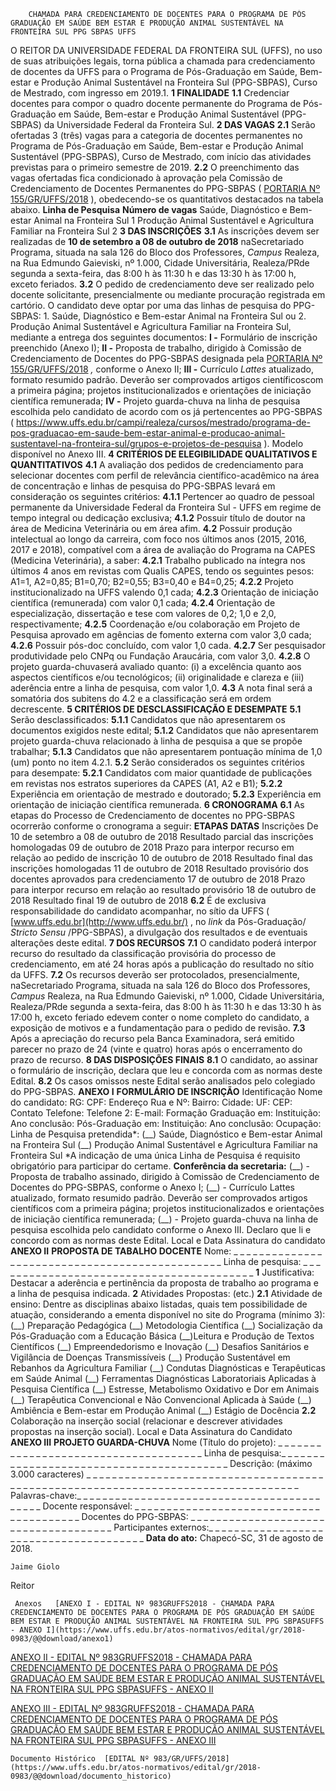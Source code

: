         CHAMADA PARA CREDENCIAMENTO DE DOCENTES PARA O PROGRAMA DE PÓS GRADUAÇÃO EM SAÚDE BEM ESTAR E PRODUÇÃO ANIMAL SUSTENTÁVEL NA FRONTEIRA SUL PPG SBPAS UFFS  

 O REITOR DA UNIVERSIDADE FEDERAL DA FRONTEIRA SUL (UFFS), no uso de suas atribuições legais, torna pública a chamada para credenciamento de docentes da UFFS para o Programa de Pós-Graduação em Saúde, Bem-estar e Produção Animal Sustentável na Fronteira Sul (PPG-SBPAS), Curso de Mestrado, com ingresso em 2019.1.  **1 FINALIDADE**  **1.1** Credenciar docentes para compor o quadro docente permanente do Programa de Pós-Graduação em Saúde, Bem-estar e Produção Animal Sustentável (PPG-SBPAS) da Universidade Federal da Fronteira Sul.  **2 DAS VAGAS**  **2.1** Serão ofertadas 3 (três) vagas para a categoria de docentes permanentes no Programa de Pós-Graduação em Saúde, Bem-estar e Produção Animal Sustentável (PPG-SBPAS), Curso de Mestrado, com início das atividades previstas para o primeiro semestre de 2019. **2.2** O preenchimento das vagas ofertadas fica condicionado à aprovação pela Comissão de Credenciamento de Docentes Permanentes do PPG-SBPAS ( [PORTARIA Nº 155/GR/UFFS/2018](https://www.uffs.edu.br/atos-normativos/portaria/gr/2018-0155)  ), obedecendo-se os quantitativos destacados na tabela abaixo.     **Linha de Pesquisa**    **Número de vagas**      Saúde, Diagnóstico e Bem-estar Animal na Fronteira Sul   1     Produção Animal Sustentável e Agricultura Familiar na Fronteira Sul   2      **3 DAS INSCRIÇÕES**  **3.1** As inscrições devem ser realizadas de **10 de setembro a 08 de outubro de 2018** naSecretariado Programa, situada na sala 126 do Bloco dos Professores, *Campus* Realeza, na Rua Edmundo Gaieviski, nº 1.000, Cidade Universitária, Realeza/PRde segunda a sexta-feira, das 8:00 h às 11:30 h e das 13:30 h às 17:00 h, exceto feriados. **3.2** O pedido de credenciamento deve ser realizado pelo docente solicitante, presencialmente ou mediante procuração registrada em cartório. O candidato deve optar por uma das linhas de pesquisa do PPG-SBPAS: 1. Saúde, Diagnóstico e Bem-estar Animal na Fronteira Sul ou 2. Produção Animal Sustentável e Agricultura Familiar na Fronteira Sul, mediante a entrega dos seguintes documentos: **I -** Formulário de inscrição preenchido (Anexo I); **II -** Proposta de trabalho, dirigido à Comissão de Credenciamento de Docentes do PPG-SBPAS designada pela [PORTARIA Nº 155/GR/UFFS/2018](https://www.uffs.edu.br/atos-normativos/portaria/gr/2018-0155)  *,* conforme o Anexo II; **III -** Currículo *Lattes* atualizado, formato resumido padrão. Deverão ser comprovados artigos científicoscom a primeira página; projetos institucionalizados e orientações de iniciação científica remunerada; **IV -** Projeto guarda-chuva na linha de pesquisa escolhida pelo candidato de acordo com os já pertencentes ao PPG-SBPAS ( <https://www.uffs.edu.br/campi/realeza/cursos/mestrado/programa-de-pos-graduacao-em-saude-bem-estar-animal-e-producao-animal-sustentavel-na-fronteira-sul/grupos-e-projetos-de-pesquisa> ). Modelo disponível no Anexo III.  **4 CRITÉRIOS DE ELEGIBILIDADE QUALITATIVOS E QUANTITATIVOS**  **4.1** A avaliação dos pedidos de credenciamento para selecionar docentes com perfil de relevância científico-acadêmico na área de concentração e linhas de pesquisa do PPG-SBPAS levará em consideração os seguintes critérios: **4.1.1** Pertencer ao quadro de pessoal permanente da Universidade Federal da Fronteira Sul - UFFS em regime de tempo integral ou dedicação exclusiva; **4.1.2** Possuir título de doutor na área de Medicina Veterinária ou em área afim. **4.2** Possuir produção intelectual ao longo da carreira, com foco nos últimos anos (2015, 2016, 2017 e 2018), compatível com a área de avaliação do Programa na CAPES (Medicina Veterinária), a saber: **4.2.1** Trabalho publicado na íntegra nos últimos 4 anos em revistas com Qualis CAPES, tendo os seguintes pesos: A1=1, A2=0,85; B1=0,70; B2=0,55; B3=0,40 e B4=0,25; **4.2.2** Projeto institucionalizado na UFFS valendo 0,1 cada; **4.2.3** Orientação de iniciação científica (remunerada) com valor 0,1 cada; **4.2.4** Orientação de especialização, dissertação e tese com valores de 0,2; 1,0 e 2,0, respectivamente; **4.2.5** Coordenação e/ou colaboração em Projeto de Pesquisa aprovado em agências de fomento externa com valor 3,0 cada; **4.2.6** Possuir pós-doc concluído, com valor 1,0 cada. **4.2.7** Ser pesquisador produtividade pelo CNPq ou Fundação Araucária, com valor 3,0. **4.2.8** O projeto guarda-chuvaserá avaliado quanto: (i) a excelência quanto aos aspectos científicos e/ou tecnológicos; (ii) originalidade e clareza e (iii) aderência entre a linha de pesquisa, com valor 1,0. **4.3** A nota final será a somatória dos subitens do 4.2 e a classificação será em ordem decrescente.  **5 CRITÉRIOS DE DESCLASSIFICAÇÃO E DESEMPATE**  **5.1** Serão desclassificados: **5.1.1** Candidatos que não apresentarem os documentos exigidos neste edital; **5.1.2** Candidatos que não apresentarem projeto guarda-chuva relacionado à linha de pesquisa a que se propõe trabalhar; **5.1.3** Candidatos que não apresentarem pontuação mínima de 1,0 (um) ponto no item 4.2.1. **5.2** Serão considerados os seguintes critérios para desempate: **5.2.1** Candidatos com maior quantidade de publicações em revistas nos estratos superiores da CAPES (A1, A2 e B1); **5.2.2** Experiência em orientação de mestrado e doutorado; **5.2.3** Experiência em orientação de iniciação científica remunerada.  **6 CRONOGRAMA**  **6.1** As etapas do Processo de Credenciamento de docentes no PPG-SBPAS ocorrerão conforme o cronograma a seguir:     **ETAPAS**    **DATAS**      Inscrições   De 10 de setembro a 08 de outubro de 2018     Resultado parcial das inscrições homologadas   09 de outubro de 2018     Prazo para interpor recurso em relação ao pedido de inscrição   10 de outubro de 2018     Resultado final das inscrições homologadas   11 de outubro de 2018     Resultado provisório dos docentes aprovados para credenciamento   17 de outubro de 2018     Prazo para interpor recurso em relação ao resultado provisório   18 de outubro de 2018     Resultado final   19 de outubro de 2018      **6.2** É de exclusiva responsabilidade do candidato acompanhar, no sítio da UFFS ( [www.uffs.edu.br](http://www.uffs.edu.br/)  , no *link* da Pós-Graduação/ *Stricto Sensu* /PPG-SBPAS), a divulgação dos resultados e de eventuais alterações deste edital.  **7 DOS RECURSOS**  **7.1** O candidato poderá interpor recurso do resultado da classificação provisória do processo de credenciamento, em até 24 horas após a publicação do resultado no sítio da UFFS. **7.2** Os recursos deverão ser protocolados, presencialmente, naSecretariado Programa, situada na sala 126 do Bloco dos Professores, *Campus* Realeza, na Rua Edmundo Gaieviski, nº 1.000, Cidade Universitária, Realeza/PRde segunda a sexta-feira, das 8:00 h às 11:30 h e das 13:30 h às 17:00 h, exceto feriado edevem conter o nome completo do candidato, a exposição de motivos e a fundamentação para o pedido de revisão. **7.3** Após a apreciação do recurso pela Banca Examinadora, será emitido parecer no prazo de 24 (vinte e quatro) horas após o encerramento do prazo de recurso.  **8 DAS DISPOSIÇÕES FINAIS**  **8.1** O candidato, ao assinar o formulário de inscrição, declara que leu e concorda com as normas deste Edital. **8.2** Os casos omissos neste Edital serão analisados pelo colegiado do PPG-SBPAS.   **ANEXO I**   **FORMULÁRIO DE INSCRIÇÃO**       Identificação     Nome do candidato:     RG:   CPF:     Endereço     Rua e Nº:     Bairro:   Cidade:     UF:   CEP:     Contato     Telefone:   Telefone 2:     E-mail:     Formação     Graduação em:     Instituição:   Ano conclusão:     Pós-Graduação em:     Instituição:   Ano conclusão:     Ocupação:     Linha de Pesquisa pretendida*:     (\_\_) Saúde, Diagnóstico e Bem-estar Animal na Fronteira Sul     (\_\_) Produção Animal Sustentável e Agricultura Familiar na Fronteira Sul     *A indicação de uma única Linha de Pesquisa é requisito obrigatório para participar do certame.     **Conferência da secretaria:**      (\_\_) - Proposta de trabalho assinado, dirigido à Comissão de Credenciamento de Docentes do PPG-SBPAS, conforme o Anexo I;     (\_\_) - Currículo Lattes atualizado, formato resumido padrão. Deverão ser comprovados artigos científicos com a primeira página; projetos institucionalizados e orientações de iniciação científica remunerada;     (\_\_) - Projeto guarda-chuva na linha de pesquisa escolhida pelo candidato conforme o Anexo III.     Declaro que li e concordo com as normas deste Edital.   Local e Data   Assinatura do candidato  **ANEXO II**   **PROPOSTA DE TABALHO DOCENTE**   Nome: \_ \_ \_ \_ \_ \_ \_ \_ \_ \_ \_ \_ \_ \_ \_ \_ \_ \_ \_ \_ \_ \_ \_ \_ \_ \_ \_ \_ \_ \_ \_ \_ \_ \_ \_ \_ \_ \_ \_ \_ \_ \_ \_ \_ \_ \_ \_ Linha de pesquisa: \_ \_ \_ \_ \_ \_ \_ \_ \_ \_ \_ \_ \_ \_ \_ \_ \_ \_ \_ \_ \_ \_ \_ \_ \_ \_ \_ \_ \_ \_ \_ \_ \_ \_ \_ \_ \_ \_ \_ \_ \_   **1** Justificativa: Destacar a aderência e pertinência da proposta de trabalho ao programa e a linha de pesquisa indicada.   **2** Atividades Propostas: (etc.) **2.1** Atividade de ensino: Dentre as disciplinas abaixo listadas, quais tem possibilidade de atuação, considerando a ementa disponível no site do Programa (mínimo 3): (\_\_) Preparação Pedagógica (\_\_) Metodologia Científica (\_\_) Socialização da Pós-Graduação com a Educação Básica (\_\_)Leitura e Produção de Textos Científicos (\_\_) Empreendedorismo e Inovação (\_\_) Desafios Sanitários e Vigilância de Doenças Transmissíveis (\_\_) Produção Sustentável em Rebanhos da Agricultura Familiar (\_\_) Condutas Diagnósticas e Terapêuticas em Saúde Animal (\_\_) Ferramentas Diagnósticas Laboratoriais Aplicadas à Pesquisa Científica (\_\_) Estresse, Metabolismo Oxidativo e Dor em Animais (\_\_) Terapêutica Convencional e Não Convencional Aplicada à Saúde (\_\_) Ambiência e Bem-estar em Produção Animal (\_\_) Estágio de Docência **2.2** Colaboração na inserção social (relacionar e descrever atividades propostas na inserção social).   Local e Data   Assinatura do Candidato  **ANEXO III**   **PROJETO GUARDA-CHUVA**   Nome (Título do projeto): \_ \_ \_ \_ \_ \_ \_ \_ \_ \_ \_ \_ \_ \_ \_ \_ \_ \_ \_ \_ \_ \_ \_ \_ \_ \_ \_ \_ \_ \_ \_ \_ \_ \_ \_ \_ \_ Linha de pesquisa:\_ \_ \_ \_ \_ \_ \_ \_ \_ \_ \_ \_ \_ \_ \_ \_ \_ \_ \_ \_ \_ \_ \_ \_ \_ \_ \_ \_ \_ \_ \_ \_ \_ \_ \_ \_ \_ \_ \_ \_ \_ Descrição: (máximo 3.000 caracteres) \_ \_ \_ \_ \_ \_ \_ \_ \_ \_ \_ \_ \_ \_ \_ \_ \_ \_ \_ \_ \_ \_ \_ \_ \_ \_ \_ \_ \_ \_ \_ \_ \_ \_ \_ \_ \_ \_ \_ \_ \_ \_ \_ \_ \_ \_ \_ \_ \_ \_ \_ \_ \_ \_ \_ \_ \_ \_ \_ \_ \_ \_ \_ \_ \_ \_ \_ \_ \_ \_ \_ \_ \_ \_ \_ \_ \_ \_ \_ \_ \_ \_ Palavras-chave:\_ \_ \_ \_ \_ \_ \_ \_ \_ \_ \_ \_ \_ \_ \_ \_ \_ \_ \_ \_ \_ \_ \_ \_ \_ \_ \_ \_ \_ \_ \_ \_ \_ \_ \_ \_ \_ \_ \_ \_ \_ \_ \_ Docente responsável: \_ \_ \_ \_ \_ \_ \_ \_ \_ \_ \_ \_ \_ \_ \_ \_ \_ \_ \_ \_ \_ \_ \_ \_ \_ \_ \_ \_ \_ \_ \_ \_ \_ \_ \_ \_ \_ \_ \_ \_ Docentes do PPG-SBPAS: \_ \_ \_ \_ \_ \_ \_ \_ \_ \_ \_ \_ \_ \_ \_ \_ \_ \_ \_ \_ \_ \_ \_ \_ \_ \_ \_ \_ \_ \_ \_ \_ \_ \_ \_ \_ \_ Participantes externos:\_ \_ \_ \_ \_ \_ \_ \_ \_ \_ \_ \_ \_ \_ \_ \_ \_ \_ \_ \_ \_ \_ \_ \_ \_ \_ \_ \_ \_ \_ \_ \_ \_ \_ \_ \_ \_ \_ \_      **Data do ato:** Chapecó-SC, 31 de agosto de 2018.   
 

    Jaime Giolo   
 Reitor 

     Anexos   [ANEXO I - EDITAL Nº 983GRUFFS2018 - CHAMADA PARA CREDENCIAMENTO DE DOCENTES PARA O PROGRAMA DE PÓS GRADUAÇÃO EM SAÚDE BEM ESTAR E PRODUÇÃO ANIMAL SUSTENTÁVEL NA FRONTEIRA SUL PPG SBPASUFFS - ANEXO I](https://www.uffs.edu.br/atos-normativos/edital/gr/2018-0983/@@download/anexo1)  

   [ANEXO II - EDITAL Nº 983GRUFFS2018 - CHAMADA PARA CREDENCIAMENTO DE DOCENTES PARA O PROGRAMA DE PÓS GRADUAÇÃO EM SAÚDE BEM ESTAR E PRODUÇÃO ANIMAL SUSTENTÁVEL NA FRONTEIRA SUL PPG SBPASUFFS - ANEXO II](https://www.uffs.edu.br/atos-normativos/edital/gr/2018-0983/@@download/anexo2)  

   [ANEXO III - EDITAL Nº 983GRUFFS2018 - CHAMADA PARA CREDENCIAMENTO DE DOCENTES PARA O PROGRAMA DE PÓS GRADUAÇÃO EM SAÚDE BEM ESTAR E PRODUÇÃO ANIMAL SUSTENTÁVEL NA FRONTEIRA SUL PPG SBPASUFFS - ANEXO III](https://www.uffs.edu.br/atos-normativos/edital/gr/2018-0983/@@download/anexo3)  

    Documento Histórico  [EDITAL Nº 983/GR/UFFS/2018](https://www.uffs.edu.br/atos-normativos/edital/gr/2018-0983/@@download/documento_historico)     
      